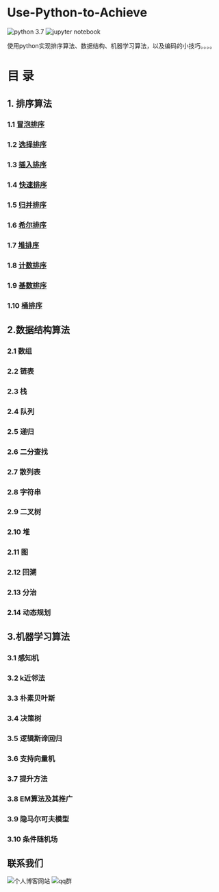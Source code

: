 # Use-Python-to-Achieve
![python 3.7][python 3.7] ![jupyter notebook][jupyter notebook]

使用python实现排序算法、数据结构、机器学习算法，以及编码的小技巧。。。。


# 目  录

## 1. 排序算法

### 	1.1 [冒泡排序](https://github.com/lb971216008/Use-Python-to-Achieve/blob/master/Sorting/bubble_sort.ipynb)

### 	1.2 [选择排序](https://github.com/lb971216008/Use-Python-to-Achieve/blob/master/Sorting/selection_sort.ipynb)

### 	1.3 [插入排序](https://github.com/lb971216008/Use-Python-to-Achieve/blob/master/Sorting/insertion_sort.ipynb)

### 	1.4 [快速排序](https://github.com/lb971216008/Use-Python-to-Achieve/blob/master/Sorting/quick_sort.ipynb)

### 	1.5 [归并排序](https://github.com/lb971216008/Use-Python-to-Achieve/blob/master/Sorting/merge_sort.ipynb)

###	 1.6 [希尔排序](https://github.com/lb971216008/Use-Python-to-Achieve/blob/master/Sorting/shell_sort.ipynb)

### 1.7 [堆排序](https://github.com/lb971216008/Use-Python-to-Achieve/blob/master/Sorting/heap_sort.ipynb)

### 1.8 [计数排序](https://github.com/lb971216008/Use-Python-to-Achieve/blob/master/Sorting/counting_sort.ipynb)

### 1.9 [基数排序](https://github.com/lb971216008/Use-Python-to-Achieve/blob/master/Sorting/radix_sort.ipynb)

### 1.10 [桶排序](https://github.com/lb971216008/Use-Python-to-Achieve/blob/master/Sorting/bucket_sort.ipynb)

## 2.数据结构算法

### 	2.1 数组

### 	2.2 链表

### 	2.3 栈

### 	2.4 队列

### 	2.5 递归

### 	2.6 二分查找

### 	2.7 散列表

### 	2.8 字符串

### 	2.9 二叉树

### 	2.10 堆

### 	2.11 图

### 	2.12 回溯

### 	2.13 分治

### 	2.14 动态规划



## 3.机器学习算法

### 	3.1 感知机

### 	3.2 k近邻法

### 	3.3 朴素贝叶斯

### 	3.4 决策树

### 	3.5 逻辑斯谛回归

### 	3.6 支持向量机

### 	3.7 提升方法

### 	3.8 EM算法及其推广

### 	3.9 隐马尔可夫模型

### 	3.10 条件随机场



## 联系我们

![个人博客网站][blog] ![qq群][qq]

[python 3.7]:https://img.shields.io/badge/python-3.7-green.svg?logo=python&logocolor=white&link=https://www.python.org/
[jupyter notebook]:https://img.shields.io/badge/jupyter%20notebook-1.0.0-critical.svg?logo=jupyter&link=https://jupyter.org/
[qq]:https://img.shields.io/badge/QQ%E7%BE%A4-674123879-blue.svg?logo=qzone
[blog]:https://img.shields.io/badge/个人博客网站-blue.svg?logo=github&link=http://www.bling2.cn/

